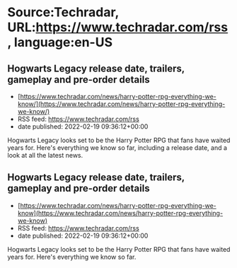 # Source:Techradar, URL:https://www.techradar.com/rss, language:en-US

## Hogwarts Legacy release date, trailers, gameplay and pre-order details
 - [https://www.techradar.com/news/harry-potter-rpg-everything-we-know/](https://www.techradar.com/news/harry-potter-rpg-everything-we-know/)
 - RSS feed: https://www.techradar.com/rss
 - date published: 2022-02-19 09:36:12+00:00

Hogwarts Legacy looks set to be the Harry Potter RPG that fans have waited years for. Here's everything we know so far, including a release date, and a look at all the latest news.

## Hogwarts Legacy release date, trailers, gameplay and pre-order details
 - [https://www.techradar.com/news/harry-potter-rpg-everything-we-know](https://www.techradar.com/news/harry-potter-rpg-everything-we-know)
 - RSS feed: https://www.techradar.com/rss
 - date published: 2022-02-19 09:36:12+00:00

Hogwarts Legacy looks set to be the Harry Potter RPG that fans have waited years for. Here's everything we know so far.

